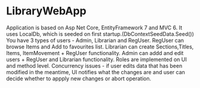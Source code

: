 # LibraryWebApp

Application is based on Asp Net Core, EntityFramework 7 and MVC 6.
It uses LocalDb, which is seeded on first startup.(DbContextSeedData.Seed())
You have 3 types of users - Admin, Librarian and RegUser.
RegUser can browse Items and Add to favourites list.
Librarian can create Sections,Titles, Items, ItemMovement + RegUser functionality.
Admin can addd and edit users + RegUser and Librarian functionality.
Roles are implemented on UI and method level.
Concurrency issues - if user edits data that has been modified in the meantime, UI notifies what the changes are and user can decide whether to 
appply new changes or abort operation.
